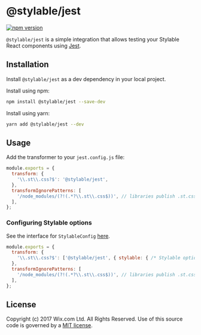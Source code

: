 # @stylable/jest

[![npm version](https://img.shields.io/npm/v/@stylable/jest.svg)](https://www.npmjs.com/package/@stylable/jest)

`@stylable/jest` is a simple integration that allows testing your Stylable React components using [Jest](https://jestjs.io/).

## Installation

Install `@stylable/jest` as a dev dependency in your local project.

Install using npm:
```bash
npm install @stylable/jest --save-dev
```

Install using yarn:
```bash
yarn add @stylable/jest --dev
```

## Usage

Add the transformer to your `jest.config.js` file:

```js
module.exports = {
  transform: {
    '\\.st\\.css?$': '@stylable/jest',
  },
  transformIgnorePatterns: [
    '/node_modules/(?!(.*?\\.st\\.css$))', // libraries publish .st.css files in their dist
  ],
};
```

### Configuring Stylable options

See the interface for `StylableConfig` [here](https://github.com/wix/stylable/blob/master/packages/core/src/stylable.ts).

```js
module.exports = {
  transform: {
    '\\.st\\.css?$': ['@stylable/jest', { stylable: { /* Stylable options */ } }],
  },
  transformIgnorePatterns: [
    '/node_modules/(?!(.*?\\.st\\.css$))', // libraries publish .st.css files in their dist
  ],
};
```

## License

Copyright (c) 2017 Wix.com Ltd. All Rights Reserved. Use of this source code is governed by a [MIT license](./LICENSE).
